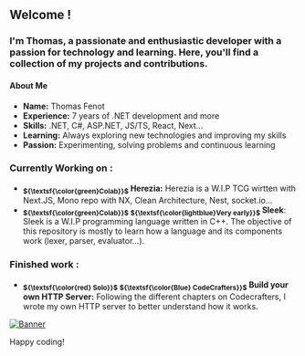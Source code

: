 ## Welcome ! 
### I'm Thomas, a passionate and enthusiastic developer with a passion for technology and learning. Here, you'll find a collection of my projects and contributions.
#### About Me
- **Name:** Thomas Fenot
- **Experience:** 7 years of .NET development and more
- **Skills:** .NET, C#, ASP.NET, JS/TS, React, Next...
- **Learning:** Always exploring new technologies and improving my skills
- **Passion:** Experimenting, solving problems and continuous learning

### Currently Working on :
- **<sub>${\textsf{\color{green}Colab}}$</sub> Herezia:** Herezia is a W.I.P TCG wirtten with Next.JS, Mono repo with NX, Clean Architecture, Nest, socket.io...
- **<sub>${\textsf{\color{green}Colab}}$</sub> <sub>${\textsf{\color{lightblue}Very early}}$</sub> Sleek**: Sleek is a W.I.P programming language written in C++. The objective of this repository is mostly to learn how a language and its components work (lexer, parser, evaluator...).

### Finished work :
- **<sub>${\textsf{\color{red} Solo}}$</sub> <sub>${\textsf{\color{Blue} CodeCrafters}}$</sub> Build your own HTTP Server:** Following the different chapters on Codecrafters, I wrote my own HTTP server to better understand how it works.

[![Banner](https://backend.codecrafters.io/progress/http-server/7a2556e6-74e9-4a58-95a7-ee0cf37d412e)](https://github.com/ThomasFenot/codecrafters-http-server-csharp)


Happy coding!
